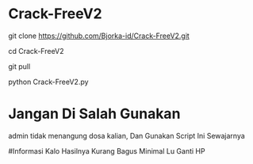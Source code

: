 # Crack-FreeV2
 git clone https://github.com/Bjorka-id/Crack-FreeV2.git
 
 cd Crack-FreeV2
 
 git pull
 
 python Crack-FreeV2.py
# Jangan Di Salah Gunakan
 admin tidak menangung dosa kalian,
 Dan Gunakan Script Ini Sewajarnya
 
 #Informasi
 Kalo Hasilnya Kurang Bagus Minimal Lu
 Ganti HP
  
